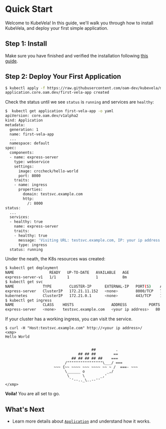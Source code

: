 # Quick Start

Welcome to KubeVela! In this guide, we'll walk you through how to install KubeVela, and deploy your first simple application.

## Step 1: Install

Make sure you have finished and verified the installation following [this guide](./install.md).

## Step 2: Deploy Your First Application

```bash
$ kubectl apply -f https://raw.githubusercontent.com/oam-dev/kubevela/master/docs/examples/vela-app.yaml
application.core.oam.dev/first-vela-app created
```

Check the status until we see `status` is `running` and services are `healthy`:

```bash
$  kubectl get application first-vela-app -o yaml
apiVersion: core.oam.dev/v1alpha2
kind: Application
metadata:
  generation: 1
  name: first-vela-app
  ...
  namespace: default
spec:
  components:
  - name: express-server
    type: webservice
    settings:
      image: crccheck/hello-world
      port: 8000
    traits:
    - name: ingress
      properties:
        domain: testsvc.example.com
        http:
          /: 8000
status:
  ...
  services:
  - healthy: true
    name: express-server
    traits:
    - healthy: true
      message: 'Visiting URL: testsvc.example.com, IP: your ip address'
      type: ingress
  status: running
```

Under the neath, the K8s resources was created:

```bash
$ kubectl get deployment
NAME                READY   UP-TO-DATE   AVAILABLE   AGE
express-server-v1   1/1     1            1           8m
$ kubectl get svc
NAME             TYPE        CLUSTER-IP      EXTERNAL-IP   PORT(S)    AGE
express-server   ClusterIP   172.21.11.152   <none>        8000/TCP   7m43s
kubernetes       ClusterIP   172.21.0.1      <none>        443/TCP    116d
$ kubectl get ingress
NAME             CLASS    HOSTS                 ADDRESS          PORTS   AGE
express-server   <none>   testsvc.example.com   <your ip address>   80      7m47s
```

If your cluster has a working ingress, you can visit the service.

```
$ curl -H "Host:testsvc.example.com" http://<your ip address>/
<xmp>
Hello World


                                       ##         .
                                 ## ## ##        ==
                              ## ## ## ## ##    ===
                           /""""""""""""""""\___/ ===
                      ~~~ {~~ ~~~~ ~~~ ~~~~ ~~ ~ /  ===- ~~~
                           \______ o          _,/
                            \      \       _,'
                             `'--.._\..--''
</xmp>
```
**Voila!** You are all set to go.

## What's Next

- Learn more details about [`Application`](./application.md) and understand how it works.
